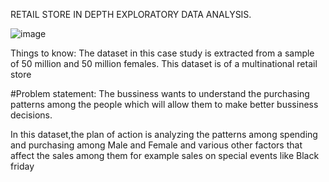 RETAIL STORE IN DEPTH EXPLORATORY DATA ANALYSIS.


![image](https://user-images.githubusercontent.com/28903993/226493694-fc8760d3-a7e6-46d8-95a6-69c4f86f0ade.png)


Things to know:
The dataset in this case study is extracted from a sample of 50 million and 50 million females.
This dataset is of a multinational retail store

#Problem statement:
The bussiness wants to understand the purchasing patterns among the people which will allow them to make better bussiness 
decisions.

In this dataset,the plan of action is analyzing the patterns among spending and purchasing among Male and Female and various
other factors that affect the sales among them for example sales on special events like Black friday


